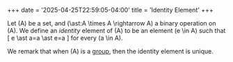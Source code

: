 +++
date = '2025-04-25T22:59:05-04:00'
title = 'Identity Element'
+++

Let \(A\) be a set, and \(\ast:A \times A \rightarrow A\) a binary
operation on \(A\). We define an _identity_ element of \(A\) to be
an element \(e \in A\) such that
\[
e \ast a=a \ast e=a
\]
for every \(a \in A\).

We remark that when \(A\) is a [group](/zettelkasten/definitions/algebra/group_theory/group),
then the identity element is unique.
